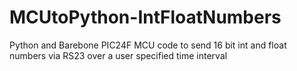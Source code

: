 # MCUtoPython-IntFloatNumbers
Python and Barebone PIC24F MCU code to send 16 bit int and float numbers via RS23 over a user specified time interval
